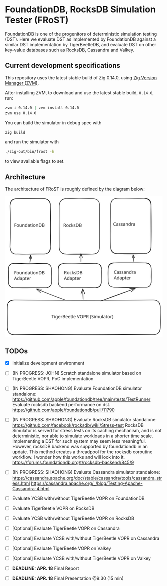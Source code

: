 # FoundationDB, RocksDB Simulation Tester (FRoST)

FoundationDB is one of the progenitors of deterministic simulation testing
(DST). Here we evaluate DST as implemented by FoundationDB against a similar
DST implementation by TigerBeetleDB, and evaluate DST on other key-value
databases such as RocksDB, Cassandra and Valkey.

## Current development specifications

This repository uses the latest stable build of Zig 0.14.0, using
[Zig Version Manager (ZVM)](https://www.zvm.app/).

After installing ZVM, to download and use the latest stable build, `0.14.0`,
run:

```bash
zvm i 0.14.0 | zvm install 0.14.0
zvm use 0.14.0
```

You can build the simulator in debug spec with

```bash
zig build
```

and run the simulator with

```bash
./zig-out/bin/frost -h
```

to view available flags to set.

## Architecture

The architecture of FRoST is roughly defined by the diagram below:

![FRoST Architecture](./docs/assets/architecture.svg)

## TODOs

- [x] Initialize development environment
- [ ] (IN PROGRESS: JOHN) Scratch standalone simulator based on TigerBeetle
      VOPR, PoC implementation
- [ ] (IN PROGRESS: SHAOHONG) Evaluate FoundationDB simulator standalone:
      https://github.com/apple/foundationdb/tree/main/tests/TestRunner
      Evaluate rocksdb backend performance on dst.
      https://github.com/apple/foundationdb/pull/11790

- [ ] (IN PROGRESS: SHAOHONG) Evaluate RocksDB simulator standalone:
      https://github.com/facebook/rocksdb/wiki/Stress-test 
      RocksDB Simulator is served for stress tests on its caching mechanism, and 
      is not deterministic, nor able to simulate workloads in a shorter time scale. 
      Implementing a DST for such system may seem less meaningful. However, 
      rocksDB backend was supported by foundationdb in an update. This method 
      creates a threadpool for the rocksdb coroutine workflow. I wonder how this
      works and will look into it.
      https://forums.foundationdb.org/t/rocksdb-backend/845/9 
      
- [ ] (IN PROGRESS: SHAOHONG) Evaluate Cassandra simulator standalone:
      https://cassandra.apache.org/doc/stable/cassandra/tools/cassandra_stress.html
      https://cassandra.apache.org/_/blog/Testing-Apache-Cassandra-4.html
      
- [ ] Evaluate YCSB with/without TigerBeetle VOPR on FoundationDB
- [ ] Evaluate TigerBeetle VOPR on RocksDB
- [ ] Evaluate YCSB with/without TigerBeetle VOPR on RocksDB
- [ ] [Optional] Evaluate TigerBeetle VOPR on Cassandra
- [ ] [Optional] Evaluate YCSB with/without TigerBeetle VOPR on Cassandra
- [ ] [Optional] Evaluate TigerBeetle VOPR on Valkey
- [ ] [Optional] Evaluate YCSB with/without TigerBeetle VOPR on Valkey
- [ ] **DEADLINE: APR. 18** Final Report
- [ ] **DEADLINE: APR. 18** Final Presentation @9:30 (15 min)

